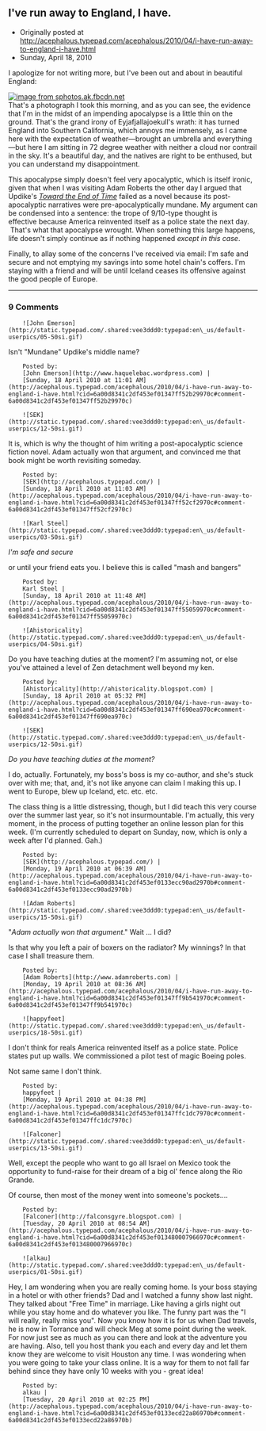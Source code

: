 ## I've run away to England, I have.

 * Originally posted at http://acephalous.typepad.com/acephalous/2010/04/i-have-run-away-to-england-i-have.html
 * Sunday, April 18, 2010



I apologize for not writing more, but I've been out and about in beautiful England:

[![image from sphotos.ak.fbcdn.net](http://acephalous.typepad.com/.a/6a00d8341c2df453ef0133ecc4f350970b-500wi)](http://acephalous.typepad.com/.a/6a00d8341c2df453ef0133ecc4f350970b-popup)   
That's a photograph I took this morning, and as you can see, the evidence that I'm in the midst of an impending apocalypse is a little thin on the ground. That's the grand irony of Eyjafjallajoekull's wrath: it has turned England into Southern California, which annoys me immensely, as I came here with the expectation of weather—brought an umbrella and everything—but here I am sitting in 72 degree weather with neither a cloud nor contrail in the sky. It's a beautiful day, and the natives are right to be enthused, but you can understand my disappointment.  

This apocalypse simply doesn't feel very apocalyptic, which is itself ironic, given that when I was visiting Adam Roberts the other day I argued that Updike's _[Toward the End of Time](http://www.amazon.com/exec/obidos/ASIN/0449000419/diesekoschmar-20)_ failed as a novel because its post-apocalyptic narratives were pre-apocalyptically mundane. My argument can be condensed into a sentence: the trope of 9/10-type thought is effective because America reinvented itself as a police state the next day.  That's what that apocalypse wrought. When something this large happens, life doesn't simply continue as if nothing happened _except in this case_.  

Finally, to allay some of the concerns I've received via email: I'm safe and secure and not emptying my savings into some hotel chain's coffers. I'm staying with a friend and will be until Iceland ceases its offensive against the good people of Europe.   

		

* * *

### 9 Comments 

		

                
[]()

	

		![John Emerson](http://static.typepad.com/.shared:vee3ddd0:typepad:en\_us/default-userpics/05-50si.gif)
	

	

		

Isn't "Mundane" Updike's middle name?

	

		Posted by:
		[John Emerson](http://www.haquelebac.wordpress.com) |
		[Sunday, 18 April 2010 at 11:01 AM](http://acephalous.typepad.com/acephalous/2010/04/i-have-run-away-to-england-i-have.html?cid=6a00d8341c2df453ef01347ff52b29970c#comment-6a00d8341c2df453ef01347ff52b29970c)

[]()

	

		![SEK](http://static.typepad.com/.shared:vee3ddd0:typepad:en\_us/default-userpics/12-50si.gif)
	

	

		

It is, which is why the thought of him writing a post-apocalyptic science fiction novel.  Adam actually won that argument, and convinced me that book might be worth revisiting someday.

	

		Posted by:
		[SEK](http://acephalous.typepad.com/) |
		[Sunday, 18 April 2010 at 11:03 AM](http://acephalous.typepad.com/acephalous/2010/04/i-have-run-away-to-england-i-have.html?cid=6a00d8341c2df453ef01347ff52cf2970c#comment-6a00d8341c2df453ef01347ff52cf2970c)

[]()

	

		![Karl Steel](http://static.typepad.com/.shared:vee3ddd0:typepad:en\_us/default-userpics/03-50si.gif)
	

	

		

_I'm safe and secure_ 

or until your friend eats you. I believe this is called "mash and bangers"

	

		Posted by:
		Karl Steel |
		[Sunday, 18 April 2010 at 11:48 AM](http://acephalous.typepad.com/acephalous/2010/04/i-have-run-away-to-england-i-have.html?cid=6a00d8341c2df453ef01347ff55059970c#comment-6a00d8341c2df453ef01347ff55059970c)

[]()

	

		![Ahistoricality](http://static.typepad.com/.shared:vee3ddd0:typepad:en\_us/default-userpics/04-50si.gif)
	

	

		

Do you have teaching duties at the moment? I'm assuming not, or else you've attained a level of Zen detachment well beyond my ken. 

	

		Posted by:
		[Ahistoricality](http://ahistoricality.blogspot.com) |
		[Sunday, 18 April 2010 at 05:32 PM](http://acephalous.typepad.com/acephalous/2010/04/i-have-run-away-to-england-i-have.html?cid=6a00d8341c2df453ef01347ff690ea970c#comment-6a00d8341c2df453ef01347ff690ea970c)

[]()

	

		![SEK](http://static.typepad.com/.shared:vee3ddd0:typepad:en\_us/default-userpics/12-50si.gif)
	

	

		

_Do you have teaching duties at the moment?_

I do, actually.  Fortunately, my boss's boss is my co-author, and she's stuck over with me; that, and, it's not like anyone can claim I making this up.  I went to Europe, blew up Iceland, etc. etc. etc.

The class thing is a little distressing, though, but I did teach this very course over the summer last year, so it's not insurmountable.  I'm actually, this very moment, in the process of putting together an online lesson plan for this week.  (I'm currently scheduled to depart on Sunday, now, which is only a week after I'd planned.  Gah.)

	

		Posted by:
		[SEK](http://acephalous.typepad.com/) |
		[Monday, 19 April 2010 at 06:39 AM](http://acephalous.typepad.com/acephalous/2010/04/i-have-run-away-to-england-i-have.html?cid=6a00d8341c2df453ef0133ecc90ad2970b#comment-6a00d8341c2df453ef0133ecc90ad2970b)

[]()

	

		![Adam Roberts](http://static.typepad.com/.shared:vee3ddd0:typepad:en\_us/default-userpics/15-50si.gif)
	

	

		

"_Adam actually won that argument_."  Wait ... I did?

Is that why you left a pair of boxers on the radiator? My winnings? In that case I shall treasure them.

	

		Posted by:
		[Adam Roberts](http://www.adamroberts.com) |
		[Monday, 19 April 2010 at 08:36 AM](http://acephalous.typepad.com/acephalous/2010/04/i-have-run-away-to-england-i-have.html?cid=6a00d8341c2df453ef01347ff9b541970c#comment-6a00d8341c2df453ef01347ff9b541970c)

[]()

	

		![happyfeet](http://static.typepad.com/.shared:vee3ddd0:typepad:en\_us/default-userpics/18-50si.gif)
	

	

		

I don't think for reals America reinvented itself as a police state. Police states put up walls. We commissioned a pilot test of magic Boeing poles.

Not same same I don't think.

	

		Posted by:
		happyfeet |
		[Monday, 19 April 2010 at 04:38 PM](http://acephalous.typepad.com/acephalous/2010/04/i-have-run-away-to-england-i-have.html?cid=6a00d8341c2df453ef01347ffc1dc7970c#comment-6a00d8341c2df453ef01347ffc1dc7970c)

[]()

	

		![Falconer](http://static.typepad.com/.shared:vee3ddd0:typepad:en\_us/default-userpics/13-50si.gif)
	

	

		

Well, except the people who want to go all Israel on Mexico took the opportunity to fund-raise for their dream of a big ol' fence along the Rio Grande.

Of course, then most of the money went into someone's pockets....

	

		Posted by:
		[Falconer](http://falconsgyre.blogspot.com) |
		[Tuesday, 20 April 2010 at 08:54 AM](http://acephalous.typepad.com/acephalous/2010/04/i-have-run-away-to-england-i-have.html?cid=6a00d8341c2df453ef013480007966970c#comment-6a00d8341c2df453ef013480007966970c)

[]()

	

		![alkau](http://static.typepad.com/.shared:vee3ddd0:typepad:en\_us/default-userpics/01-50si.gif)
	

	

		

Hey, I am wondering when you are really coming home. Is your boss staying in a hotel or with other friends? Dad and I watched a funny show last night.  They talked about "Free Time" in marriage.  Like having a girls night out while you stay home and do whatever you like.  The funny part was the "I will really, really miss you". Now you know how it is for us when Dad travels, he is now in Torrance and will check Meg at some point during the week.  For now just see as much as you can there and look at the adventure you are having.  Also, tell you host thank you each and every day and let them know they are welcome to visit Houston any time. I was wondering when you were going to take your class online. It is a way for them to not fall far behind since they have only 10 weeks with you - great idea! 

	

		Posted by:
		alkau |
		[Tuesday, 20 April 2010 at 02:25 PM](http://acephalous.typepad.com/acephalous/2010/04/i-have-run-away-to-england-i-have.html?cid=6a00d8341c2df453ef0133ecd22a86970b#comment-6a00d8341c2df453ef0133ecd22a86970b)

		

        
